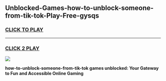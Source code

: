 
## Unblocked-Games-how-to-unblock-someone-from-tik-tok-Play-Free-gysqs
<h3>
<a href="https://premium76.site?title=how-to-unblock-someone-from-tik-tok&ref=20M">CLICK TO PLAY</a></h3>
<hr>

<h3>
<a href="https://premium76.site?title=how-to-unblock-someone-from-tik-tok&ref=20M">CLICK 2 PLAY</a>
  
</h3>

<a href="https://premium76.site?title=how-to-unblock-someone-from-tik-tok&ref=19M"><img src="https://clearcache.store/games.png"></a>


**how-to-unblock-someone-from-tik-tok games unblocked: Your Gateway to Fun and Accessible Online Gaming**
